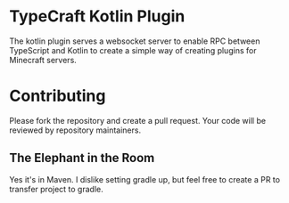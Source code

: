 # TypeCraft Kotlin Plugin

The kotlin plugin serves a websocket server to enable RPC between TypeScript and Kotlin to create a simple way of creating plugins for Minecraft servers.

# Contributing

Please fork the repository and create a pull request. Your code will be reviewed by repository maintainers.

## The Elephant in the Room

Yes it's in Maven. I dislike setting gradle up, but feel free to create a PR to transfer project to gradle.
